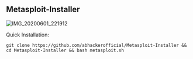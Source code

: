 ##    Metasploit-Installer
![IMG_20200601_221912](https://user-images.githubusercontent.com/63346676/83432120-05393780-a456-11ea-9cf9-f3c265033110.jpg)


Quick Installation:
```
git clone https://github.com/abhackerofficial/Metasploit-Installer && cd Metasploit-Installer && bash metasploit.sh
```
